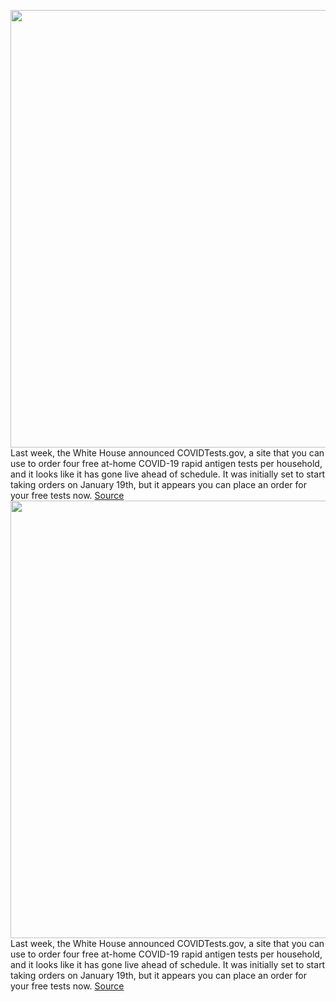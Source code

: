 <img src='https://cdn.vox-cdn.com/thumbor/jLTeaA-Dr-oyeIb4rXthlsolTl0=/150x0:2115x1186/1200x800/filters:focal(514x332:878x696)/cdn.vox-cdn.com/uploads/chorus_image/image/70404250/covidtests_gov_free_tests.5.png' width='700px' /><br/>
Last week, the White House announced COVIDTests.gov, a site that you can use to order four free at-home COVID-19 rapid antigen tests per household, and it looks like it has gone live ahead of schedule. It was initially set to start taking orders on January 19th, but it appears you can place an order for your free tests now.
<a href='https://www.theverge.com/2022/1/18/22889571/free-covid-19-tests-usps-website'> Source <a/><img src='https://cdn.vox-cdn.com/thumbor/jLTeaA-Dr-oyeIb4rXthlsolTl0=/150x0:2115x1186/1200x800/filters:focal(514x332:878x696)/cdn.vox-cdn.com/uploads/chorus_image/image/70404250/covidtests_gov_free_tests.5.png' width='700px' /><br/>
Last week, the White House announced COVIDTests.gov, a site that you can use to order four free at-home COVID-19 rapid antigen tests per household, and it looks like it has gone live ahead of schedule. It was initially set to start taking orders on January 19th, but it appears you can place an order for your free tests now.
<a href='https://www.theverge.com/2022/1/18/22889571/free-covid-19-tests-usps-website'> Source <a/>